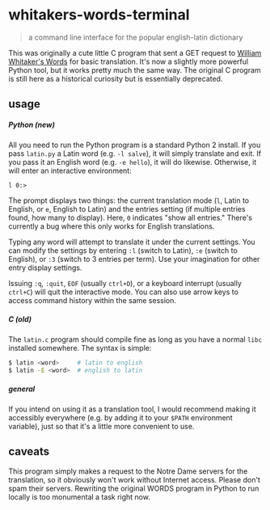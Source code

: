 # whitakers-words-terminal
> a command line interface for the popular english-latin dictionary

This was originally a cute little C program that sent a GET request to [William Whitaker's Words](http://archives.nd.edu/words.html) for basic translation. It's now a slightly more powerful Python tool, but it works pretty much the same way. The original C program is still here as a historical curiosity but is essentially deprecated.

## usage
##### Python (new)
All you need to run the Python program is a standard Python 2 install. If you pass `latin.py` a Latin word (e.g. `-l salve`), it will simply translate and exit. If you pass it an English word (e.g. `-e hello`), it will do likewise. Otherwise, it will enter an interactive environment:
```
l 0:>
```
The prompt displays two things: the current translation mode (`l`, Latin to English, or `e`, English to Latin) and the entries setting (if multiple entries found, how many to display). Here, `0` indicates "show all entries." There's currently a bug where this only works for English translations.

Typing any word will attempt to translate it under the current settings. You can modify the settings by entering `:l` (switch to Latin), `:e` (switch to English), or `:3` (switch to 3 entries per term). Use your imagination for other entry display settings.

Issuing `:q`, `:quit`, `EOF` (usually `ctrl+D`), or a keyboard interrupt (usually `ctrl+C`) will quit the interactive mode. You can also use arrow keys to access command history within the same session.

##### C (old)
The `latin.c` program should compile fine as long as you have a normal `libc` installed somewhere. The syntax is simple:
```sh
$ latin <word>     # latin to english
$ latin -E <word>  # english to latin
```

##### general
If you intend on using it as a translation tool, I would recommend making it accessibly everywhere (e.g. by adding it to your `$PATH` environment variable), just so that it's a little more convenient to use.

## caveats
This program simply makes a request to the Notre Dame servers for the translation, so it obviously won't work without Internet access. Please don't spam their servers. Rewriting the original WORDS program in Python to run locally is too monumental a task right now.
